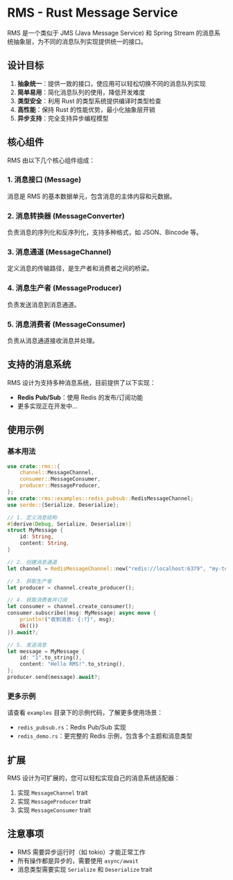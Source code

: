 # RMS - Rust Message Service

RMS 是一个类似于 JMS (Java Message Service) 和 Spring Stream 的消息系统抽象层，为不同的消息队列实现提供统一的接口。

## 设计目标

1. **抽象统一**：提供一致的接口，使应用可以轻松切换不同的消息队列实现
2. **简单易用**：简化消息队列的使用，降低开发难度
3. **类型安全**：利用 Rust 的类型系统提供编译时类型检查
4. **高性能**：保持 Rust 的性能优势，最小化抽象层开销
5. **异步支持**：完全支持异步编程模型

## 核心组件

RMS 由以下几个核心组件组成：

### 1. 消息接口 (Message)

消息是 RMS 的基本数据单元，包含消息的主体内容和元数据。

### 2. 消息转换器 (MessageConverter)

负责消息的序列化和反序列化，支持多种格式，如 JSON、Bincode 等。

### 3. 消息通道 (MessageChannel)

定义消息的传输路径，是生产者和消费者之间的桥梁。

### 4. 消息生产者 (MessageProducer)

负责发送消息到消息通道。

### 5. 消息消费者 (MessageConsumer)

负责从消息通道接收消息并处理。

## 支持的消息系统

RMS 设计为支持多种消息系统，目前提供了以下实现：

- **Redis Pub/Sub**：使用 Redis 的发布/订阅功能
- 更多实现正在开发中...

## 使用示例

### 基本用法

```rust
use crate::rms::{
    channel::MessageChannel,
    consumer::MessageConsumer,
    producer::MessageProducer,
};
use crate::rms::examples::redis_pubsub::RedisMessageChannel;
use serde::{Serialize, Deserialize};

// 1. 定义消息结构
#[derive(Debug, Serialize, Deserialize)]
struct MyMessage {
    id: String,
    content: String,
}

// 2. 创建消息通道
let channel = RedisMessageChannel::new("redis://localhost:6379", "my-topic").await?;

// 3. 获取生产者
let producer = channel.create_producer();

// 4. 获取消费者并订阅
let consumer = channel.create_consumer();
consumer.subscribe(|msg: MyMessage| async move {
    println!("收到消息: {:?}", msg);
    Ok(())
}).await?;

// 5. 发送消息
let message = MyMessage {
    id: "1".to_string(),
    content: "Hello RMS!".to_string(),
};
producer.send(message).await?;
```

### 更多示例

请查看 `examples` 目录下的示例代码，了解更多使用场景：

- `redis_pubsub.rs`：Redis Pub/Sub 实现
- `redis_demo.rs`：更完整的 Redis 示例，包含多个主题和消息类型

## 扩展

RMS 设计为可扩展的，您可以轻松实现自己的消息系统适配器：

1. 实现 `MessageChannel` trait
2. 实现 `MessageProducer` trait
3. 实现 `MessageConsumer` trait

## 注意事项

- RMS 需要异步运行时（如 tokio）才能正常工作
- 所有操作都是异步的，需要使用 `async/await`
- 消息类型需要实现 `Serialize` 和 `Deserialize` trait
